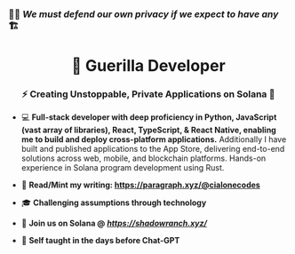 ### 🏴‍☠️ *We must defend our own privacy if we expect to have any* 🏗️


<h1 align="center">💾 Guerilla Developer</h1>
<h3 align="center">⚡ Creating Unstoppable, Private Applications on Solana 🔮</h3> 

- 💻 **Full-stack developer with deep proficiency in Python, JavaScript (vast array of libraries), React, TypeScript, & React Native, enabling me to build and deploy cross-platform applications.** Additionally I have built and published applications to the App Store, delivering end-to-end solutions across web, mobile, and blockchain platforms. Hands-on experience in Solana program development using Rust.
  
- 📄 **Read/Mint my writing: https://paragraph.xyz/@cialonecodes**
  
- 🎓 **Challenging assumptions through technology**

- :test_tube:   **Join us on Solana  @ *https://shadowranch.xyz/***

- 🥷 **Self taught in the days before Chat-GPT**



